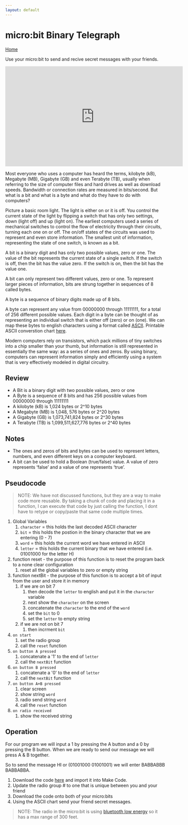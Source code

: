 ```yaml
---
layout: default
---
```


# micro:bit Binary Telegraph
[Home](./)

Use your micro:bit to send and recive secret messages with your friends.

<iframe width="560" height="315" src="https://www.youtube.com/embed/wCQSIub_g7M" frameborder="0" allow="accelerometer; autoplay; encrypted-media; gyroscope; picture-in-picture" allowfullscreen></iframe>

Most everyone who uses a computer has heard the terms, kilobyte (kB), Megabyte (MB), Gigabyte (GB) and even Terabyte (TB), usually when referring to the size of computer files and hard drives as well as download speeds. Bandwidth or connection rates are measured in bits/second. But what is a bit and what is a byte and what do they have to do with computers?

Picture a basic room light. The light is either on or it is off. You control the current state of the light by flipping a switch that has only two settings, down (light off) and up (light on). The earliest computers used a series of mechanical switches to control the flow of electricity through their circuits, turning each one on or off. The on/off states of the circuits was used to represent and even store information. The smallest unit of information, representing the state of one switch, is known as a bit.

A bit is a binary digit and has only two possible values, zero or one. The value of the bit represents the current state of a single switch. If the switch is off, then the bit has the value zero. If the switch is on, then the bit has the value one. 

A bit can only represent two different values, zero or one. To represent larger pieces of information, bits are strung together in sequences of 8 called bytes. 

A byte is a sequence of binary digits made up of 8 bits.

A byte can represent any value from 00000000 through 11111111, for a total of 256 different possible values. Each digit in a byte can be thought of as representing an individual switch that is either off (zero) or on (one). We can map these bytes to english characters using a format called [ASCII](https://en.wikipedia.org/wiki/ASCII). Printable ASCII converstion chart [here](https://www.eecis.udel.edu/~amer/CISC651/ASCII-Conversion-Chart.pdf).

Modern computers rely on transistors, which pack millions of tiny switches into a chip smaller than your thumb, but information is still represented in essentially the same way: as a series of ones and zeros. By using binary, computers can represent information simply and efficiently using a system that is very effectively modeled in digital circuitry.

## Review

* A Bit is a binary digit with two possible values, zero or one
* A Byte is a sequence of 8 bits and has 256 possible values from 00000000 through 11111111
* A kilobyte (kB) is 1,024 bytes or 2^10 bytes
* A Megabyte (MB) is 1,048, 576 bytes or 2^20 bytes
* A Gigabyte (GB) is 1,073,741,824 bytes or 2^30 bytes
* A Terabyte (TB) is 1,099,511,627,776 bytes or 2^40 bytes
	
## Notes 

* The ones and zeros of bits and bytes can be used to represent letters, numbers, and even different keys on a computer keyboard. 
* A bit can be used to hold a Boolean (true/false) value.  A value of zero represents ‘false’ and a value of one represents ‘true’.
	
## Pseudocode

> NOTE: We have not discussed functions, but they are a way to make code more reusable. By taking a chunk of code and placing it in a function, I can execute that code by just calling the function, I dont have to retype or copy/paste that same code multiple times.

1. Global Variables
    1. `character` = this holds the last decoded ASCII character
    1. `bit` = this holds the postion in the binary character that we are entering (0 - 7)
    1. `word` = this holds the current word we have entered in ASCII
    1. `letter` = this holds the current binary that we have entered (i.e. 01001000 for the letter H)
1. function reset - the purpose of this function is to reset the program back to a none clear configuration
    1. reset all the global variables to zero or empty string
1. function nextBit - the purpose of this function is to accept a bit of input from the user and store it in memory
    1. if we are on bit 7 
        1. then decode the `letter` to english and put it in the `character` variable
        1. next show the `character` on the screen
        1. concatenate the `character` to the end of the `word`
        1. set the `bit` to 0
        1. set the `letter` to empty string
    1. if we are not on bit 7
        1. then incrment `bit`
1. `on start`
    1. set the radio group
    1. call the `reset` function
1. `on button A pressed`
    1. concatenate a '1' to the end of `letter`
    1. call the `nextBit` function
1. `on button B pressed`
    1. concatenate a '0' to the end of `letter`
    1. call the `nextBit` function
1. `on button A+B pressed`
    1. clear screen
    1. show string `word`
    1. radio send string `word`
    1. call the `reset` function
1. `on radio received`
    1. show the received string

## Operation

For our program we will input a 1 by pressing the A button and a 0 by pressing the B button. When we are ready to send our message we will press A & B together.

So to send the message HI or (01001000 01001001) we will enter BABBABBB BABBABBA. 

1. Download the code [here](./assets/hex/microbit-Telegraph.hex) and import it into Make Code.
1. Update the radio group # to one that is unique between you and your friend
1. Download the code onto both of your micro:bits
1. Using the ASCII chart send your friend secret messages.

> NOTE: The radio in the micro:bit is using [bluetooth low energy](https://en.wikipedia.org/wiki/Bluetooth_Low_Energy) so it has a max range of 300 feet. 